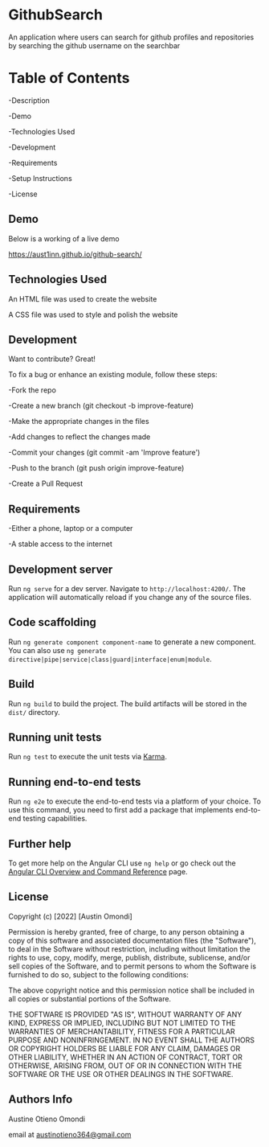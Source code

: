 # GithubSearch

An application where users can search for github profiles and repositories by searching the github username on the searchbar
# Table of Contents
  -Description
  
  -Demo
  
  -Technologies Used
  
  -Development
  
  -Requirements
  
  -Setup Instructions
  
  -License


## Demo
Below is a working of a live demo

https://aust1inn.github.io/github-search/

## Technologies Used
An HTML file was used to create the website

A CSS file was used to style and polish the website
## Development
Want to contribute? Great!

To fix a bug or enhance an existing module, follow these steps:

  -Fork the repo

  -Create a new branch (git checkout -b improve-feature)

  -Make the appropriate changes in the files

  -Add changes to reflect the changes made

  -Commit your changes (git commit -am 'Improve feature')

  -Push to the branch (git push origin improve-feature)

  -Create a Pull Request
  
  ## Requirements
  -Either a phone, laptop or a computer
  
  -A stable access to the internet
  



## Development server

Run `ng serve` for a dev server. Navigate to `http://localhost:4200/`. The application will automatically reload if you change any of the source files.

## Code scaffolding

Run `ng generate component component-name` to generate a new component. You can also use `ng generate directive|pipe|service|class|guard|interface|enum|module`.

## Build

Run `ng build` to build the project. The build artifacts will be stored in the `dist/` directory.

## Running unit tests

Run `ng test` to execute the unit tests via [Karma](https://karma-runner.github.io).

## Running end-to-end tests

Run `ng e2e` to execute the end-to-end tests via a platform of your choice. To use this command, you need to first add a package that implements end-to-end testing capabilities.

## Further help

To get more help on the Angular CLI use `ng help` or go check out the [Angular CLI Overview and Command Reference](https://angular.io/cli) page.

## License
Copyright (c) [2022] [Austin Omondi]
 
 Permission is hereby granted, free of charge, to any person obtaining a copy
 of this software and associated documentation files (the "Software"), to deal
 in the Software without restriction, including without limitation the rights
 to use, copy, modify, merge, publish, distribute, sublicense, and/or sell
 copies of the Software, and to permit persons to whom the Software is
 furnished to do so, subject to the following conditions:
 
 The above copyright notice and this permission notice shall be included in all
 copies or substantial portions of the Software.
 
 THE SOFTWARE IS PROVIDED "AS IS", WITHOUT WARRANTY OF ANY KIND, EXPRESS OR
 IMPLIED, INCLUDING BUT NOT LIMITED TO THE WARRANTIES OF MERCHANTABILITY,
 FITNESS FOR A PARTICULAR PURPOSE AND NONINFRINGEMENT. IN NO EVENT SHALL THE
 AUTHORS OR COPYRIGHT HOLDERS BE LIABLE FOR ANY CLAIM, DAMAGES OR OTHER
 LIABILITY, WHETHER IN AN ACTION OF CONTRACT, TORT OR OTHERWISE, ARISING FROM,
 OUT OF OR IN CONNECTION WITH THE SOFTWARE OR THE USE OR OTHER DEALINGS IN THE
 SOFTWARE.
 
## Authors Info
Austine Otieno Omondi

email at austinotieno364@gmail.com
